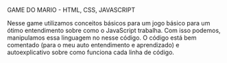 GAME DO MARIO - HTML, CSS, JAVASCRIPT

Nesse game utilizamos conceitos básicos para um jogo básico para um ótimo entendimento sobre como o JavaScript trabalha. Com isso podemos, manipulamos essa linguagem no nesse código.
O código está bem comentado (para o meu auto entendimento e aprendizado) e autoexplicativo sobre como funciona cada linha de código.
